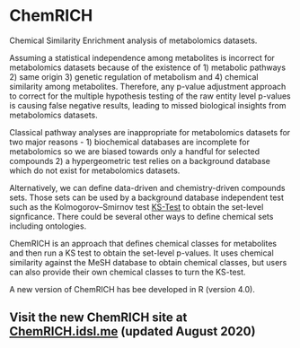 # ChemRICH

Chemical Similarity Enrichment analysis of metabolomics datasets. 

Assuming a statistical independence among metabolites is incorrect for metabolomics datasets because of the existence of 1) metabolic pathways 2) same origin 3) genetic regulation of metabolism and 4) chemical similarity among metabolites. Therefore, any p-value adjustment approach to correct for the multiple hypothesis testing of the raw entity level p-values is causing false negative results, leading to missed biological insights from metabolomics datasets. 

Classical pathway analyses are inappropriate for metabolomics datasets for two major reasons - 1) biochemical databases are incomplete for metabolomics so we are biased towards only a handful for selected compounds 2) a hypergeometric test relies on a background database which do not exist for metabolomics datasets.  

Alternatively, we can define data-driven and chemistry-driven compounds sets. Those sets can be used by a background database independent test such as the Kolmogorov–Smirnov test [KS-Test](https://en.wikipedia.org/wiki/Kolmogorov%E2%80%93Smirnov_test) to obtain the set-level signficance. There could be several other ways to define chemical sets including ontologies.  

ChemRICH is an approach that defines chemical classes for metabolites and then run a KS test to obtain the set-level p-values. It uses chemical similarity against the MeSH database to obtain chemical classes, but users can also provide their own chemical classes to turn the KS-test. 

A new version of ChemRICH has bee developed in R (version 4.0).  

## Visit the new ChemRICH site at [ChemRICH.idsl.me](http://chemrich.idsl.me) (updated August 2020)


